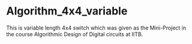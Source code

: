 # Algorithm_4x4_variable
This is variable length 4x4 switch which was given as the Mini-Project in the course Algorithmic Design of Digital circuits at IITB.
